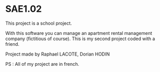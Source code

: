 # SAE1.02

This project is a school project.

With this software you can manage an apartment rental management company (fictitious of course). This is my second project coded with a friend.

Project made by Raphael LACOTE, Dorian HODIN

PS : All of my project are in french.
